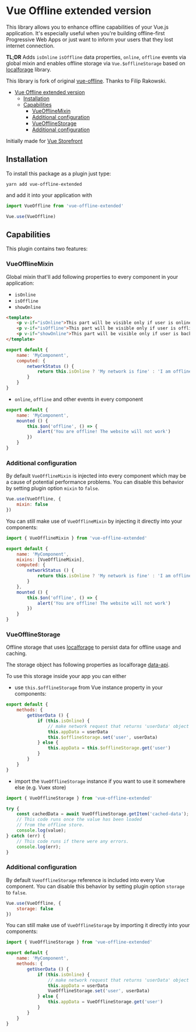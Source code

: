 # Vue Offline extended version

This library allows you to enhance offline capabilities of your Vue.js application. It's especially useful when you're building offline-first Progressive Web Apps or just want to inform your users that they lost internet connection. 

**TL;DR** Adds `isOnline` `isOffline` data properties, `online`, `offline` events via global mixin and enables offline storage via `Vue.$offlineStorage` based on [localforage](https://github.com/localForage/localForage) library.

This library is fork of original [vue-offline](https://github.com/filrak/vue-offline). Thanks to Filip Rakowski.

- [Vue Offline extended version](#vue-offline-extended-version)
  - [Installation](#installation)
  - [Capabilities](#capabilities)
    - [VueOfflineMixin](#vueofflinemixin)
    - [Additional configuration](#additional-configuration)
    - [VueOfflineStorage](#vueofflinestorage)
    - [Additional configuration](#additional-configuration-1)

Initially made for [Vue Storefront](https://github.com/DivanteLtd/vue-storefront)

## Installation
To install this package as a plugin just type:
````
yarn add vue-offline-extended
````

and add it into your application with
````js
import VueOffline from 'vue-offline-extended'

Vue.use(VueOffline)
````

## Capabilities
This plugin contains two features:

### VueOfflineMixin
Global mixin that'll add following properties to every component in your application:

- `isOnline`
- `isOffline`
- `showOnline`
````html
<template>
    <p v-if="isOnline">This part will be visible only if user is online</p>
    <p v-if="isOffline">This part will be visible only if user is offline</p>
    <p v-if="showOnline">This part will be visible only if user is back online and then this it will be disappear</p>
</template>
````
````js
export default {
    name: 'MyComponent',
    computed: {
        networkStatus () {
            return this.isOnline ? 'My network is fine' : 'I am offline'
        }
    }
}
````
- `online`, `offline` and other events in every component
````js
export default {
    name: 'MyComponent',
    mounted () {
        this.$on('offline', () => {
            alert('You are offline! The website will not work')
        })
    }
}
````

### Additional configuration

By default `VueOfflineMixin` is injected into every component which may be a cause of potential performance problems. You can disable this behavior by setting plugin option `mixin` to `false`. 
````js
Vue.use(VueOffline, {
    mixin: false
})
````

You can still make use of `VueOfflineMixin` by injecting it directly into your components:
````js 
import { VueOfflineMixin } from 'vue-offline-extended'

export default {
    name: 'MyComponent',
    mixins: [VueOfflineMixin],
    computed: {
        networkStatus () {
            return this.isOnline ? 'My network is fine' : 'I am offline'
        }
    },
    mounted () {
        this.$on('offline', () => {
            alert('You are offline! The website will not work')
        })
    }
}
````
### VueOfflineStorage 
 Offline storage that uses [localforage](https://github.com/localForage/localForage) to persist data for offline usage and caching.

The storage object has following properties as localforage [data-api](http://localforage.github.io/localForage/#data-api).

To use this storage inside your app you can either
-  use `this.$offlineStorage` from Vue instance property in your components:
````js
export default {
    methods: {
        getUserData () {
            if (this.isOnline) {
                // make network request that returns 'userData' object
                this.appData = userData
                this.$offlineStorage.set('user', userData)
            } else {
                this.appData = this.$offlineStorage.get('user')
            }
        }
    }
}
````
- import the `VueOfflineStorage` instance if you want to use it somewhere else (e.g. Vuex store)
````js
import { VueOfflineStorage } from 'vue-offline-extended'

try {
    const cachedData = await VueOfflineStorage.getItem('cached-data');
    // This code runs once the value has been loaded
    // from the offline store.
    console.log(value);
} catch (err) {
    // This code runs if there were any errors.
    console.log(err);
}

````
### Additional configuration

By default `VueofflineStorage` reference is included into every Vue component. You can disable this behavior by setting plugin option `storage` to `false`. 
````js
Vue.use(VueOffline, {
    storage: false
})
````

You can still make use of `VueOfflineStorage` by importing it directly into your components:
````js 
import { VueOfflineStorage } from 'vue-offline-extended'

export default {
    name: 'MyComponent',
    methods: {
        getUserData () {
            if (this.isOnline) {
                // make network request that returns 'userData' object
                this.appData = userData
                VueOfflineStorage.set('user', userData)
            } else {
                this.appData = VueOfflineStorage.get('user')
            }
        }
    }
}
````
